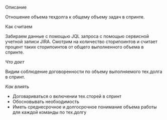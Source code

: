 Описание

Отношение объема техдолга к общему объему задач в спринте.

Как считаем

Забираем данные с помощью JQL запроса с помощью сервисной учетной записи JIRA. Смотрим на количество сторипоинтов и считает процент таких сторипоинтов от общего выполненного объема в спринте.

_Что дает_

Видим соблюдение договоренности по объему выполняемого тех.долга в спринт.

_Как влиять_

- Договариваться о включении тех.сторей в спринт
- Обосновывать необходимость
- Иметь среднесрочное и долгосрочное понимание объема работы для каждой команды по тех.долгу